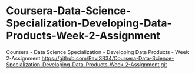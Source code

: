 # Coursera-Data-Science-Specialization-Developing-Data-Products-Week-2-Assignment
Coursera - Data Science Specialization - Developing Data Products - Week 2-Assignment
https://github.com/RaviSR34/Coursera-Data-Science-Specialization-Developing-Data-Products-Week-2-Assignment.git
